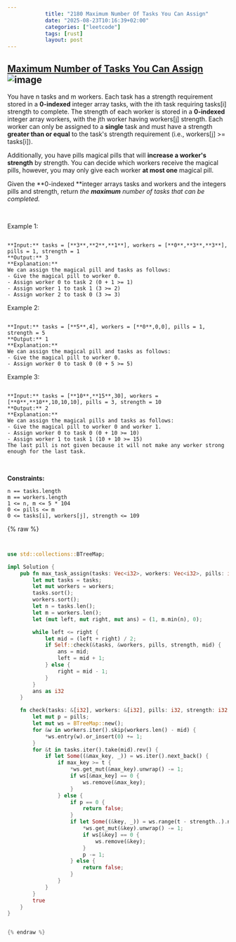 ```yaml
---
            title: "2180 Maximum Number Of Tasks You Can Assign"
            date: "2025-08-23T10:16:39+02:00"
            categories: ["leetcode"]
            tags: [rust]
            layout: post
---
```

            
## [Maximum Number of Tasks You Can Assign](https://leetcode.com/problems/maximum-number-of-tasks-you-can-assign) ![image](https://img.shields.io/badge/Difficulty-Hard-red)

You have n tasks and m workers. Each task has a strength requirement stored in a **0-indexed** integer array tasks, with the ith task requiring tasks[i] strength to complete. The strength of each worker is stored in a **0-indexed** integer array workers, with the jth worker having workers[j] strength. Each worker can only be assigned to a **single** task and must have a strength **greater than or equal** to the task's strength requirement (i.e., workers[j] >= tasks[i]).

Additionally, you have pills magical pills that will **increase a worker's strength** by strength. You can decide which workers receive the magical pills, however, you may only give each worker **at most one** magical pill.

Given the **0-indexed **integer arrays tasks and workers and the integers pills and strength, return *the **maximum** number of tasks that can be completed.*

 

Example 1:

```

**Input:** tasks = [**3**,**2**,**1**], workers = [**0**,**3**,**3**], pills = 1, strength = 1
**Output:** 3
**Explanation:**
We can assign the magical pill and tasks as follows:
- Give the magical pill to worker 0.
- Assign worker 0 to task 2 (0 + 1 >= 1)
- Assign worker 1 to task 1 (3 >= 2)
- Assign worker 2 to task 0 (3 >= 3)

```

Example 2:

```

**Input:** tasks = [**5**,4], workers = [**0**,0,0], pills = 1, strength = 5
**Output:** 1
**Explanation:**
We can assign the magical pill and tasks as follows:
- Give the magical pill to worker 0.
- Assign worker 0 to task 0 (0 + 5 >= 5)

```

Example 3:

```

**Input:** tasks = [**10**,**15**,30], workers = [**0**,**10**,10,10,10], pills = 3, strength = 10
**Output:** 2
**Explanation:**
We can assign the magical pills and tasks as follows:
- Give the magical pill to worker 0 and worker 1.
- Assign worker 0 to task 0 (0 + 10 >= 10)
- Assign worker 1 to task 1 (10 + 10 >= 15)
The last pill is not given because it will not make any worker strong enough for the last task.

```

 

**Constraints:**

	n == tasks.length
	m == workers.length
	1 <= n, m <= 5 * 104
	0 <= pills <= m
	0 <= tasks[i], workers[j], strength <= 109

{% raw %}


```rust


use std::collections::BTreeMap;

impl Solution {
    pub fn max_task_assign(tasks: Vec<i32>, workers: Vec<i32>, pills: i32, strength: i32) -> i32 {
        let mut tasks = tasks;
        let mut workers = workers;
        tasks.sort();
        workers.sort();
        let n = tasks.len();
        let m = workers.len();
        let (mut left, mut right, mut ans) = (1, m.min(n), 0);

        while left <= right {
            let mid = (left + right) / 2;
            if Self::check(&tasks, &workers, pills, strength, mid) {
                ans = mid;
                left = mid + 1;
            } else {
                right = mid - 1;
            }
        }
        ans as i32
    }

    fn check(tasks: &[i32], workers: &[i32], pills: i32, strength: i32, mid: usize) -> bool {
        let mut p = pills;
        let mut ws = BTreeMap::new();
        for &w in workers.iter().skip(workers.len() - mid) {
            *ws.entry(w).or_insert(0) += 1;
        }
        for &t in tasks.iter().take(mid).rev() {
            if let Some((&max_key, _)) = ws.iter().next_back() {
                if max_key >= t {
                    *ws.get_mut(&max_key).unwrap() -= 1;
                    if ws[&max_key] == 0 {
                        ws.remove(&max_key);
                    }
                } else {
                    if p == 0 {
                        return false;
                    }
                    if let Some((&key, _)) = ws.range(t - strength..).next() {
                        *ws.get_mut(&key).unwrap() -= 1;
                        if ws[&key] == 0 {
                            ws.remove(&key);
                        }
                        p -= 1;
                    } else {
                        return false;
                    }
                }
            }
        }
        true
    }
}


{% endraw %}
```
